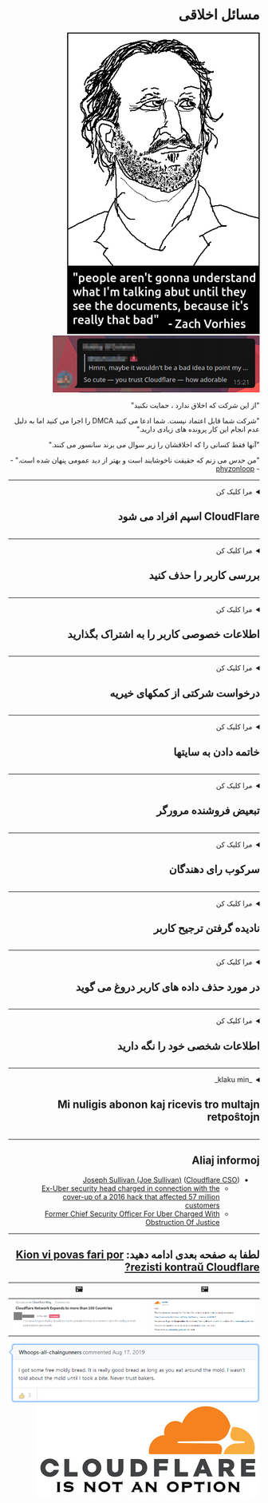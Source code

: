 <div dir="rtl">

# مسائل اخلاقی

![](../image/itsreallythatbad.jpg)
![](../image/telegram/c81238387627b4bfd3dcd60f56d41626.jpg)

"از این شرکت که اخلاق ندارد ، حمایت نکنید"

"شرکت شما قابل اعتماد نیست. شما ادعا می کنید DMCA را اجرا می کنید اما به دلیل عدم انجام این کار پرونده های زیادی دارید."

"آنها فقط کسانی را که اخلاقشان را زیر سوال می برند سانسور می کنند."

"من حدس می زنم که حقیقت ناخوشایند است و بهتر از دید عمومی پنهان شده است."  -- [phyzonloop](https://twitter.com/phyzonloop)


---


<details>
<summary>مرا کلیک کن

## CloudFlare اسپم افراد می شود
</summary>


Cloudflare ایمیل های اسپم را برای کاربران غیر Cloudflare ارسال می کند.

- فقط ایمیلهایی را برای مشترکانی که انتخاب کرده اند ارسال کنید
- هنگامی که کاربر می گوید "stop" ، ارسال ایمیل را متوقف کنید

ساده است. اما Cloudflare اهمیتی ندارد.
Cloudflare گفت استفاده از خدمات آنها می تواند همه اسپم ها یا مهاجمین را متوقف کند.
چگونه می توان Cloudflare را بدون فعال کردن Cloudflare متوقف کرد؟


| 🖼 | 🖼 |
| --- | --- |
| ![](../image/cfspam01.jpg) | ![](../image/cfspam03.jpg) |
| ![](../image/cfspam02.jpg) | ![](../image/cfspambrittany.jpg)<br>![](../image/cfspamtwtr.jpg) |
| ![](../image/cfspam04.jpg) | ![](../image/cfspam05.jpg) |

</details>

---

<details>
<summary>مرا کلیک کن

## بررسی کاربر را حذف کنید
</summary>


بررسی های منفی سانسور Cloudflare.
اگر متن ضد Cloudflare را در توییتر ارسال می کنید ، فرصتی برای پاسخ دادن به کارمند Cloudflare با پیام "نه ، این نیست" است.
اگر در هر سایت نقد و بررسی منفی ارسال کنید ، آنها سعی می کنند آن را سانسور کنند.


| 🖼 | 🖼 |
| --- | --- |
| ![](../image/cfcenrev_01.jpg)<br>![](../image/cfcenrev_02.jpg) | ![](../image/cfcenrev_03.jpg) |

</details>

---

<details>
<summary>مرا کلیک کن

## اطلاعات خصوصی کاربر را به اشتراک بگذارید
</summary>


Cloudflare یک مشکل آزار و اذیت گسترده دارد.
Cloudflare اطلاعات شخصی کسانی را که از سایت های میزبان شکایت می کنند به اشتراک می گذارد.
آنها گاهی از شما می خواهند که شناسنامه واقعی خود را ارائه دهید.
اگر نمی خواهید مورد آزار و اذیت ، حمله ، تعویض قرار گرفته و یا کشته شوید ، بهتر است از وب سایت های Cloudflared دوری کنید.


| 🖼 | 🖼 |
| --- | --- |
| ![](../image/cfdox_what.jpg) | ![](../image/cfdox_swat.jpg) |
| ![](../image/cfdox_kill.jpg) | ![](../image/cfdox_threat.jpg) |
| ![](../image/cfdox_dox.jpg) | ![](../image/cfdox_ex1.jpg) |
| ![](../image/cfabuseform.jpg) | ![](../image/cfdox_ex2.jpg) |

</details>

---

<details>
<summary>مرا کلیک کن

## درخواست شرکتی از کمکهای خیریه
</summary>


CloudFlare درخواست کمک های خیریه می کند.
کاملاً وحشتناک است که یک شرکت آمریکایی در کنار سازمان های غیرانتفاعی که دلایل خوبی دارند درخواست خیریه می کند.
اگر دوست دارید افراد را مسدود کنید یا وقت دیگران را تلف نکنید ، ممکن است بخواهید برخی از پیتزا ها را برای کارمندان Cloudflare سفارش دهید.


![](../image/cfdonate.jpg)

</details>

---

<details>
<summary>مرا کلیک کن

## خاتمه دادن به سایتها
</summary>


اگر سایت شما ناگهان کم شود ، چه خواهید کرد؟
گزارش هایی وجود دارد مبنی بر اینکه Cloudflare در حال حذف پیکربندی کاربر یا متوقف کردن سرویس بدون هیچ گونه اخطاری است ، بی صدا.
ما پیشنهاد می کنیم ارائه دهنده بهتری پیدا کنید.

![](../image/cftmnt.jpg)

</details>

---

<details>
<summary>مرا کلیک کن

## تبعیض فروشنده مرورگر
</summary>


CloudFlare به افرادی که از Firefox استفاده می کنند در حالی که رفتار خصمانه ای را به کاربران مرورگر غیر Tor از طریق Tor انجام داده ، رفتارهای ترجیحی می دهد.
کاربران تور که به درستی از اجرای جاوا اسکریپت غیر آزاد امتناع می ورزند ، نیز رفتار خصمانه ای دارند.
این نابرابری دسترسی یک سوء استفاده بی طرف شبکه و سوءاستفاده از قدرت است.

![](../image/browdifftbcx.gif)

- سمت چپ: مرورگر Tor ، سمت راست: Chrome. همان آدرس IP

![](../image/browserdiff.jpg)

- سمت چپ: مرورگر Tor Javascript غیرفعال ، کوکی فعال است
- سمت راست: Chrome Javascript فعال است ، کوکی غیرفعال است

![](../image/cfsiryoublocked.jpg)

- QuteBrowser (مرورگر جزئی) بدون Tor (Clearnet IP)

| ***مرورگر*** | ***دسترسی به درمان*** |
| --- | --- |
| Tor Browser (جاوا اسکریپت را فعال کنید) | دسترسی مجاز است |
| Firefox (جاوا اسکریپت را فعال کنید) | دسترسی تخریب شده است |
| Chromium (جاوا اسکریپت را فعال کنید) | دسترسی تخریب شده است |
| Chromium or Firefox (جاوا اسکریپت غیرفعال است) | دسترسی رد شد |
| Chromium or Firefox (کوکی غیرفعال شد) | دسترسی رد شد |
| QuteBrowser | دسترسی رد شد |
| lynx | دسترسی رد شد |
| w3m | دسترسی رد شد |
| wget | دسترسی رد شد |


چرا برای حل چالش آسان از دکمه صوتی استفاده نمی شود؟

بله ، یک دکمه صوتی وجود دارد ، اما همیشه از طریق Tor کار نمی کند.
این پیام را هنگام کلیک روی آن دریافت خواهید کرد:

```
بعدا دوباره تلاش کنید
ممکن است رایانه یا شبکه شما در حال ارسال پرس و جوهای خودکار باشد.
برای محافظت از کاربران خود ، ما اکنون نمی توانیم درخواست شما را پردازش کنیم.
برای اطلاعات بیشتر به صفحه راهنمای ما مراجعه کنید
```

</details>

---

<details>
<summary>مرا کلیک کن

## سرکوب رای دهندگان
</summary>


رأی دهندگان در ایالت های ایالات متحده برای رای گیری نهایی از طریق وب سایت وزیر امور خارجه در ایالت سکونت خود ثبت نام می کنند.
دفاتر وزیر امور خارجه تحت کنترل جمهوری خواهان با سرکوب وب سایت وزیر امور خارجه از طریق Cloudflare در سرکوب رای دهندگان شرکت می کنند.
رفتار خصمانه Cloudflare با کاربران Tor ، موقعیت MITM آن به عنوان یک نقطه متمرکز نظارت جهانی و نقش مضر آن در کل باعث می شود رای دهندگان آینده دار تمایلی به ثبت نام نداشته باشند.
به ویژه لیبرال ها تمایل دارند که حریم خصوصی را در آغوش بگیرند.
فرم ثبت نام رای دهندگان اطلاعات حساس راجع به تکیه سیاسی رای دهنده ، آدرس فیزیکی شخصی ، شماره تأمین اجتماعی و تاریخ تولد جمع آوری می کند.
بیشتر ایالات فقط یک زیر مجموعه از این اطلاعات را در دسترس عموم قرار می دهند ، اما Cloudflare تمام کسانی که اطلاعات را در هنگام ثبت نام برای رای دادن مشاهده می کند.

توجه داشته باشید که ثبت مقاله ، Cloudflare را دور نمی زند زیرا کارمندان کارمندان وارد کردن داده های وزارت خارجه احتمالاً از وب سایت Cloudflare برای وارد کردن داده ها استفاده می کنند.

| 🖼 | 🖼 |
| --- | --- |
| ![](../image/cfvotm_01.jpg) | ![](../image/cfvotm_02.jpg) |

- Change.org یک وب سایت معروف برای جمع آوری آرا و اقدام است.
“مردم در همه جا کارزارها را آغاز می کنند ، حامیان خود را بسیج می کنند و با تصمیم گیرندگان برای رانندگی راه حل ها همکاری می کنند.”
متأسفانه ، بسیاری از افراد به دلیل فیلتر تهاجمی Cloudflare به هیچ وجه نمی توانند change.org را مشاهده کنند.
آنها از امضای طومار منع می شوند ، بنابراین آنها را از یک روند دموکراتیک محروم می کنند.
استفاده از سایر پلتفرم بدون ابر مانند OpenPetition به رفع مشکل کمک می کند.

| 🖼 | 🖼 |
| --- | --- |
| ![](../image/changeorgasn.jpg) | ![](../image/changeorgtor.jpg) |

- "پروژه آتنی" Cloudflare از وب سایت های انتخاباتی ایالتی و محلی محافظت رایگان در سطح سازمانی ارائه می دهد.
آنها گفتند "نمایندگان آنها می توانند به اطلاعات انتخابات و ثبت نام رأی دهندگان دسترسی پیدا کنند" اما این یک دروغ است زیرا بسیاری از مردم به هیچ وجه نمی توانند سایت را مرور کنند.

</details>

---

<details>
<summary>مرا کلیک کن

## نادیده گرفتن ترجیح کاربر
</summary>


اگر چیزی را امتناع کنید ، انتظار دارید که هیچ نامه ای در مورد آن دریافت نکنید.
Cloudflare ترجیح کاربر را نادیده گرفته و داده ها را با شرکت های شخص ثالث بدون رضایت مشتری به اشتراک بگذارید.
اگر از برنامه رایگان آنها استفاده می کنید ، گاهی اوقات برای شما ایمیل می فرستند که درخواست خرید اشتراک ماهیانه را دارند.

![](../image/cfviopl_tp.jpg)

</details>

---

<details>
<summary>مرا کلیک کن

## در مورد حذف داده های کاربر دروغ می گوید
</summary>


طبق وبلاگ این مشتری سابق Cloudflare ، Cloudflare در مورد حذف حساب کاربری دروغ است.
امروزه بسیاری از شرکت ها داده های شما را پس از بستن یا حذف حساب خود نگه می دارند.
بسیاری از شرکت های خوب در سیاست حفظ حریم خصوصی خود از آن یاد می کنند.
ابر ابر؟ نه

```
2019-08-05 CloudFlare به من تأیید کرد که حساب من را حذف کرده اند.
2019-10-02 من یک ایمیل از CloudFlare دریافت کردم "زیرا من مشتری هستم"
```

Cloudflare در مورد کلمه "حذف" اطلاعی نداشت.
اگر واقعاً حذف شده است ، چرا این مشتری سابق یک ایمیل دریافت کرده است؟
وی همچنین خاطرنشان كرد كه سیاست حفظ حریم خصوصی Cloudflare در مورد آن اشاراتی ندارد.

```
خط مشی رازداری جدید آنها هیچ گونه اشارتی به حفظ داده ها برای یک سال نمی کند.
```

![](../image/cfviopl_notdel.jpg)

اگر سیاست حفظ حریم خصوصی آنها LIE است ، چگونه می توانید به Cloudflare اعتماد کنید؟

</details>

---

<details>
<summary>مرا کلیک کن

## اطلاعات شخصی خود را نگه دارید
</summary>


حذف حساب Cloudflare سطح سختی است.

```
با استفاده از دسته "حساب" ، بلیط پشتیبانی را ارسال کنید ،
و درخواست حذف حساب در متن پیام.
قبل از درخواست حذف ، نباید دامنه یا کارت اعتباری متصل به حساب خود داشته باشید.
```

این ایمیل تأیید را دریافت خواهید کرد.

![](../image/cf_deleteandkeep.jpg)

"ما درخواست پردازش درخواست حذف شما را شروع کرده ایم" اما "ما همچنان اطلاعات شخصی شما را ذخیره خواهیم کرد".

آیا می توانید به این "اعتماد" کنید؟

</details>

---

<details>
<summary>_klaku min_

## Mi nuligis abonon kaj ricevis tro multajn retpoŝtojn
</summary>


La uzanto nuligis sian 'Cloudflare stream' abonon kaj li ricevas retpoŝtajn memorigilojn ĉiutage por rememorigi lin pri nuligita abono.
Ne estas malaprobita butono. Kiel vi ĉesas ĉi tiun frenezon?

![](../image/barrageemailcancelsubscription.jpg)

Cloudflare diris al ĉi tiu uzanto kontakti subtenteamo kaj peti ĉiujn viajn enhavojn forigi.

- [t](https://web.archive.org/web/20210412165334/https://twitter.com/JohnHaldson/status/1381651569247088650)

</details>

---

## Aliaj informoj

- [Joseph Sullivan (Joe Sullivan)](../cloudflare_inc/cloudflare_members.md) ([Cloudflare CSO](https://twitter.com/eastdakota/status/1296522269313785862))
  - [Ex-Uber security head charged in connection with the cover-up of a 2016 hack that affected 57 million customers](https://www.businessinsider.com/uber-data-hack-security-head-joe-sullivan-charged-cover-up-2020-8)
  - [Former Chief Security Officer For Uber Charged With Obstruction Of Justice](https://www.justice.gov/usao-ndca/pr/former-chief-security-officer-uber-charged-obstruction-justice)


---

## لطفا به صفحه بعدی ادامه دهید:   [Kion vi povas fari por rezisti kontraŭ Cloudflare?](fa.action.md)

|  🖼  |  🖼 |
| --- | --- |
| ![](../image/cfcommunity_ban.jpg) | ![](../image/censor_cloudflare_blogcomment.jpg) |

![](../image/freemoldybread.jpg)
![](../image/cfisnotanoption.jpg)

</div>